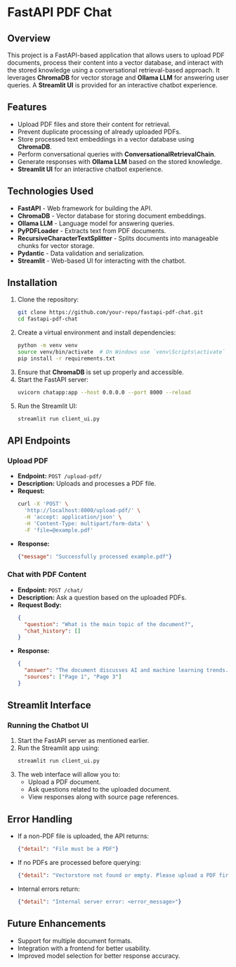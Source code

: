# FastAPI PDF Chat

## Overview
This project is a FastAPI-based application that allows users to upload PDF documents, process their content into a vector database, and interact with the stored knowledge using a conversational retrieval-based approach. It leverages **ChromaDB** for vector storage and **Ollama LLM** for answering user queries. A **Streamlit UI** is provided for an interactive chatbot experience.

## Features
- Upload PDF files and store their content for retrieval.
- Prevent duplicate processing of already uploaded PDFs.
- Store processed text embeddings in a vector database using **ChromaDB**.
- Perform conversational queries with **ConversationalRetrievalChain**.
- Generate responses with **Ollama LLM** based on the stored knowledge.
- **Streamlit UI** for an interactive chatbot experience.

## Technologies Used
- **FastAPI** - Web framework for building the API.
- **ChromaDB** - Vector database for storing document embeddings.
- **Ollama LLM** - Language model for answering queries.
- **PyPDFLoader** - Extracts text from PDF documents.
- **RecursiveCharacterTextSplitter** - Splits documents into manageable chunks for vector storage.
- **Pydantic** - Data validation and serialization.
- **Streamlit** - Web-based UI for interacting with the chatbot.

## Installation
1. Clone the repository:
   ```bash
   git clone https://github.com/your-repo/fastapi-pdf-chat.git
   cd fastapi-pdf-chat
   ```
2. Create a virtual environment and install dependencies:
   ```bash
   python -m venv venv
   source venv/bin/activate  # On Windows use `venv\Scripts\activate`
   pip install -r requirements.txt
   ```
3. Ensure that **ChromaDB** is set up properly and accessible.
4. Start the FastAPI server:
   ```bash
   uvicorn chatapp:app --host 0.0.0.0 --port 8000 --reload
   ```
5. Run the Streamlit UI:
   ```bash
   streamlit run client_ui.py
   ```

## API Endpoints
### Upload PDF
- **Endpoint:** `POST /upload-pdf/`
- **Description:** Uploads and processes a PDF file.
- **Request:**
  ```bash
  curl -X 'POST' \
    'http://localhost:8000/upload-pdf/' \
    -H 'accept: application/json' \
    -H 'Content-Type: multipart/form-data' \
    -F 'file=@example.pdf'
  ```
- **Response:**
  ```json
  {"message": "Successfully processed example.pdf"}
  ```

### Chat with PDF Content
- **Endpoint:** `POST /chat/`
- **Description:** Ask a question based on the uploaded PDFs.
- **Request Body:**
  ```json
  {
    "question": "What is the main topic of the document?",
    "chat_history": []
  }
  ```
- **Response:**
  ```json
  {
    "answer": "The document discusses AI and machine learning trends.",
    "sources": ["Page 1", "Page 3"]
  }
  ```

## Streamlit Interface
### Running the Chatbot UI
1. Start the FastAPI server as mentioned earlier.
2. Run the Streamlit app using:
   ```bash
   streamlit run client_ui.py
   ```
3. The web interface will allow you to:
   - Upload a PDF document.
   - Ask questions related to the uploaded document.
   - View responses along with source page references.

## Error Handling
- If a non-PDF file is uploaded, the API returns:
  ```json
  {"detail": "File must be a PDF"}
  ```
- If no PDFs are processed before querying:
  ```json
  {"detail": "Vectorstore not found or empty. Please upload a PDF first."}
  ```
- Internal errors return:
  ```json
  {"detail": "Internal server error: <error_message>"}
  ```

## Future Enhancements
- Support for multiple document formats.
- Integration with a frontend for better usability.
- Improved model selection for better response accuracy.

